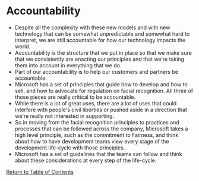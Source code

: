 # Accountability

- Despite all the complexity with these new models and with new technology that can be somewhat unpredictable and somewhat hard to interpret, we are still accountable for how our technology impacts the world.
- Accountability is the structure that we put in place so that we make sure that we consistently are enacting our principles and that we're taking them into account in everything that we do.
- Part of our accountability is to help our customers and partners be accountable.
- Microsoft has a set of principles that guide how to develop and how to sell, and how to advocate for regulation on facial recognition. All three of those pieces are really critical to be accountable.
- While there is a lot of great uses, there are a lot of uses that could interfere with people's civil liberties or pushed aside in a direction that we're really not interested in supporting.
- So in moving from the facial recognition principles to practices and processes that can be followed across the company, Microsoft takes a high level principle, such as the commitment to Fairness, and think about how to have development teams view every stage of the development life-cycle with those principles.
- Microsoft has a set of guidelines that the teams can follow and think about these considerations at every step of the life-cycle.

[Return to Table of Contents](../README.md)